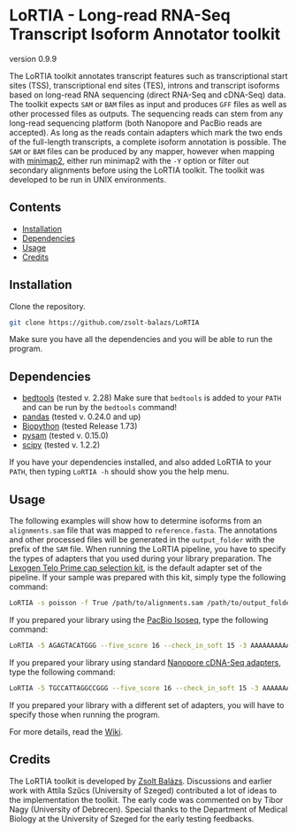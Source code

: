 # LoRTIA - Long-read RNA-Seq Transcript Isoform Annotator toolkit
version 0.9.9

The LoRTIA toolkit annotates transcript features such as transcriptional start sites (TSS), transcriptional end sites (TES), introns and transcript isoforms based on long-read RNA sequencing (direct RNA-Seq and cDNA-Seq) data. The toolkit expects `SAM` or `BAM` files as input and produces `GFF` files as well as other processed files as outputs. The sequencing reads can stem from any long-read sequencing platform (both Nanopore and PacBio reads are accepted). As long as the reads contain adapters which mark the two ends of the full-length transcripts, a complete isoform annotation is possible. The `SAM` or `BAM` files can be produced by any mapper, however when mapping with [minimap2], either run minimap2 with the `-Y` option or filter out secondary alignments before using the LoRTIA toolkit. The toolkit was developed to be run in UNIX environments.

## Contents

- [Installation](#installation)
- [Dependencies](#dependencies)
- [Usage](#usage)
- [Credits](#credits)

## <a name="installation"></a>Installation
Clone the repository.
```sh
git clone https://github.com/zsolt-balazs/LoRTIA
```
Make sure you have all the dependencies and you will be able to run the program.

## <a name="dependencies"></a>Dependencies
- [bedtools] (tested v. 2.28) Make sure that `bedtools` is added to your `PATH` and can be run by the `bedtools` command!
- [pandas] (tested v. 0.24.0 and up)
- [Biopython] (tested Release 1.73)
- [pysam] (tested v. 0.15.0)
- [scipy] (tested v. 1.2.2)

If you have your dependencies installed, and also added LoRTIA to your `PATH`, then typing `LoRTIA -h` should show you the help menu.

## <a name="usage"></a>Usage
The following examples will show how to determine isoforms from an `alignments.sam` file that was mapped to `reference.fasta`. The annotations and other processed files will be generated in the `output_folder` with the prefix of the `SAM` file.
When running the LoRTIA pipeline, you have to specify the types of adapters that you used during your library preparation.
The [Lexogen Telo Prime cap selection kit], is the default adapter set of the pipeline. If your sample was prepared with this kit, simply type the following command: 
```sh
LoRTIA -s poisson -f True /path/to/alignments.sam /path/to/output_folder /path/to/reference.fasta
```
If you prepared your library using the [PacBio Isoseq], type the following command: 
```sh
LoRTIA -5 AGAGTACATGGG --five_score 16 --check_in_soft 15 -3 AAAAAAAAAAAAAAA --three_score 18 -s poisson -f True /path/to/alignments.sam /path/to/output_folder /path/to/reference.fasta
```
If you prepared your library using standard [Nanopore cDNA-Seq adapters], type the following command: 
```sh
LoRTIA -5 TGCCATTAGGCCGGG --five_score 16 --check_in_soft 15 -3 AAAAAAAAAAAAAAA --three_score 16 -s poisson -f True /path/to/alignments.sam /path/to/output_folder /path/to/reference.fasta
```
If you prepared your library with a different set of adapters, you will have to specify those when running the program.

For more details, read the [Wiki].

## <a name="credits"></a>Credits
The LoRTIA toolkit is developed by [Zsolt Balázs]. Discussions and earlier work with Attila Szűcs (University of Szeged) contributed a lot of ideas to the implementation the toolkit. The early code was commented on by Tibor Nagy (University of Debrecen). Special thanks to the Department of Medical Biology at the University of Szeged for the early testing feedbacks.

[minimap2]: https://github.com/lh3/minimap2
[bedtools]: https://bedtools.readthedocs.io/en/latest/content/installation.html
[pandas]: https://pandas.pydata.org/pandas-docs/stable/install.html
[Biopython]: http://biopython.org/DIST/docs/install/Installation.html
[pysam]: https://pysam.readthedocs.io/en/latest/installation.html
[scipy]: https://www.scipy.org/install.html
[Lexogen Telo Prime cap selection kit]: https://www.lexogen.com/wp-content/uploads/2015/03/013PF032V0100_TeloPrime.pdf
[PacBio Isoseq]: https://www.pacb.com/blog/introduction-of-the-iso-seq-method-state-of-the-art-for-full-length-transcriptome-sequencing/
[Nanopore cDNA-Seq adapters]: https://nanoporetech.com/resource-centre/guide-cdna-sequencing-oxford-nanopore
[Wiki]: https://github.com/zsolt-balazs/LoRTIA/wiki
[Zsolt Balázs]: https://github.com/zsolt-balazs/
